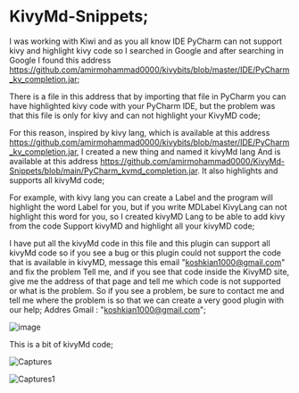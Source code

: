 # KivyMd-Snippets;



I was working with Kiwi and as you all know IDE PyCharm can not support kivy and highlight kivy code so I searched in Google and after searching in Google I found this address
https://github.com/amirmohammad0000/kivybits/blob/master/IDE/PyCharm_kv_completion.jar;



There is a file in this address that by importing that file in PyCharm you can have highlighted kivy code with your PyCharm IDE, but the problem was that this file is only for kivy and can not highlight your KivyMD code;



For this reason, inspired by kivy lang, which is available at this address https://github.com/amirmohammad0000/kivybits/blob/master/IDE/PyCharm_kv_completion.jar,
I created a new thing and named it kivyMd lang And is available at this address https://github.com/amirmohammad0000/KivyMd-Snippets/blob/main/PyCharm_kvmd_completion.jar.
It also highlights and supports all kivyMd code;



For example, with kivy lang you can create a Label and the program will highlight the word Label for you, but if you write MDLabel KivyLang can not highlight this word for you, so I created kivyMD Lang to be able to add kivy from the code Support kivyMD and highlight all your kivyMD code;



I have put all the kivyMd code in this file and this plugin can support all kivyMd code so if you see a bug or this plugin could not support the code that is available in kivyMD, message this email "koshkian1000@gmail.com" and fix the problem Tell me, and if you see that code inside the KivyMD site, give me the address of that page and tell me which code is not supported or what is the problem. So if you see a problem, be sure to contact me and tell me where the problem is so that we can create a very good plugin with our help;
Addres Gmail : "koshkian1000@gmail.com";





![image](https://user-images.githubusercontent.com/74311184/117190224-6733b700-adf4-11eb-8b94-12428ae9d399.png)



This is a bit of kivyMd code;





![Captures](https://user-images.githubusercontent.com/74311184/117192989-9c8dd400-adf7-11eb-835a-aefbb863cd5d.PNG)





![Captures1](https://user-images.githubusercontent.com/74311184/117193008-9f88c480-adf7-11eb-8f38-b7b8da799f68.PNG)
